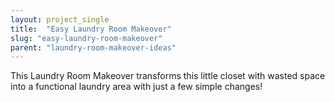 ```yaml
---
layout: project_single
title:  "Easy Laundry Room Makeover"
slug: "easy-laundry-room-makeover"
parent: "laundry-room-makeover-ideas"
---
```

This Laundry Room Makeover transforms this little closet with wasted space into a functional laundry area with just a few simple changes!